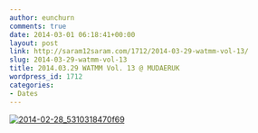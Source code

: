 ```yaml
---
author: eunchurn
comments: true
date: 2014-03-01 06:18:41+00:00
layout: post
link: http://saram12saram.com/1712/2014-03-29-watmm-vol-13/
slug: 2014-03-29-watmm-vol-13
title: 2014.03.29 WATMM Vol. 13 @ MUDAERUK
wordpress_id: 1712
categories:
- Dates
---
```


[![2014-02-28_5310318470f69](http://saram12saram.com/wp-content/uploads/2014/03/2014-02-28_5310318470f69.jpg)](http://watmm.1px.kr/11556)
